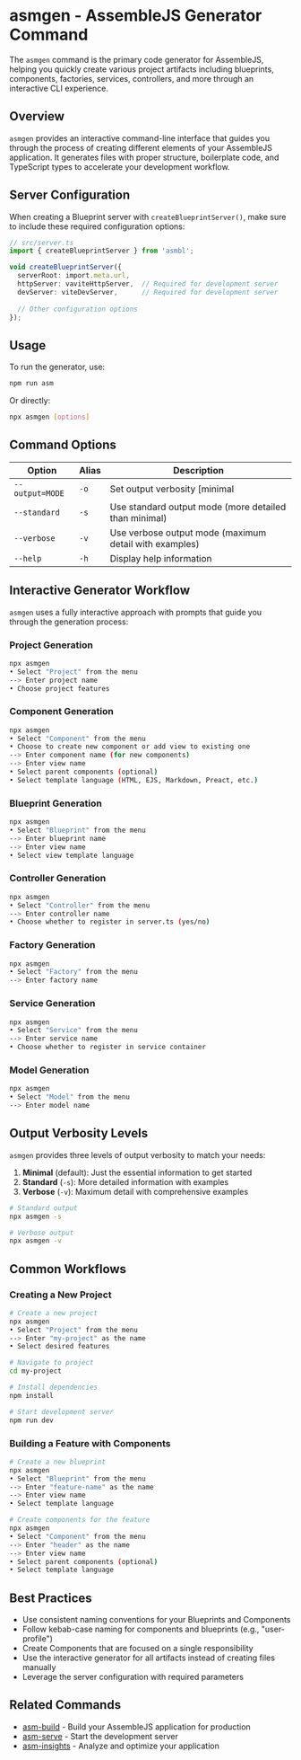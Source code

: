 # asmgen - AssembleJS Generator Command

The `asmgen` command is the primary code generator for AssembleJS, helping you quickly create various project artifacts including blueprints, components, factories, services, controllers, and more through an interactive CLI experience.

## Overview

`asmgen` provides an interactive command-line interface that guides you through the process of creating different elements of your AssembleJS application. It generates files with proper structure, boilerplate code, and TypeScript types to accelerate your development workflow.

## Server Configuration

When creating a Blueprint server with `createBlueprintServer()`, make sure to include these required configuration options:

```typescript
// src/server.ts
import { createBlueprintServer } from 'asmbl';

void createBlueprintServer({
  serverRoot: import.meta.url,
  httpServer: vaviteHttpServer,  // Required for development server
  devServer: viteDevServer,      // Required for development server
  
  // Other configuration options
});
```

## Usage

To run the generator, use:

```bash
npm run asm
```

Or directly:

```bash
npx asmgen [options]
```

## Command Options

| Option | Alias | Description |
|--------|-------|-------------|
| `--output=MODE` | `-o` | Set output verbosity [minimal|standard|verbose] |
| `--standard` | `-s` | Use standard output mode (more detailed than minimal) |
| `--verbose` | `-v` | Use verbose output mode (maximum detail with examples) |
| `--help` | `-h` | Display help information |

## Interactive Generator Workflow

`asmgen` uses a fully interactive approach with prompts that guide you through the generation process:

### Project Generation

```bash
npx asmgen
• Select "Project" from the menu
--> Enter project name
• Choose project features
```

### Component Generation

```bash
npx asmgen
• Select "Component" from the menu
• Choose to create new component or add view to existing one
--> Enter component name (for new components)
--> Enter view name
• Select parent components (optional)
• Select template language (HTML, EJS, Markdown, Preact, etc.)
```

### Blueprint Generation

```bash
npx asmgen
• Select "Blueprint" from the menu
--> Enter blueprint name
--> Enter view name
• Select view template language
```

### Controller Generation

```bash
npx asmgen
• Select "Controller" from the menu
--> Enter controller name
• Choose whether to register in server.ts (yes/no)
```

### Factory Generation

```bash
npx asmgen
• Select "Factory" from the menu
--> Enter factory name
```

### Service Generation

```bash
npx asmgen
• Select "Service" from the menu
--> Enter service name
• Choose whether to register in service container
```

### Model Generation

```bash
npx asmgen
• Select "Model" from the menu
--> Enter model name
```

## Output Verbosity Levels

`asmgen` provides three levels of output verbosity to match your needs:

1. **Minimal** (default): Just the essential information to get started
2. **Standard** (`-s`): More detailed information with examples
3. **Verbose** (`-v`): Maximum detail with comprehensive examples

```bash
# Standard output
npx asmgen -s

# Verbose output
npx asmgen -v
```

## Common Workflows

### Creating a New Project

```bash
# Create a new project
npx asmgen
• Select "Project" from the menu
--> Enter "my-project" as the name
• Select desired features

# Navigate to project 
cd my-project

# Install dependencies
npm install

# Start development server
npm run dev
```

### Building a Feature with Components

```bash
# Create a new blueprint
npx asmgen
• Select "Blueprint" from the menu
--> Enter "feature-name" as the name
--> Enter view name
• Select template language

# Create components for the feature
npx asmgen
• Select "Component" from the menu
--> Enter "header" as the name
--> Enter view name
• Select parent components (optional)
• Select template language
```

## Best Practices

- Use consistent naming conventions for your Blueprints and Components
- Follow kebab-case naming for components and blueprints (e.g., "user-profile")
- Create Components that are focused on a single responsibility
- Use the interactive generator for all artifacts instead of creating files manually
- Leverage the server configuration with required parameters

## Related Commands

- [asm-build](./asm-build.md) - Build your AssembleJS application for production
- [asm-serve](./asm-serve.md) - Start the development server
- [asm-insights](./asm-insights.md) - Analyze and optimize your application